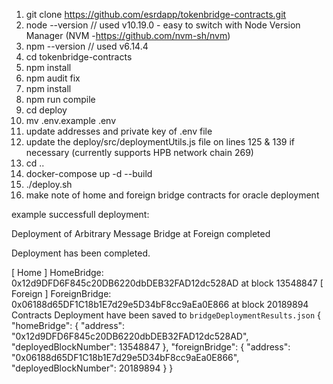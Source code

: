 1. git clone https://github.com/esrdapp/tokenbridge-contracts.git
2. node --version             // used v10.19.0 - easy to switch with Node Version Manager (NVM -https://github.com/nvm-sh/nvm)
3. npm --version              // used v6.14.4
4. cd tokenbridge-contracts
5. npm install
6. npm audit fix  
7. npm install 
8. npm run compile
9. cd deploy
10. mv .env.example .env
12. update addresses and private key of .env file
13. update the deploy/src/deploymentUtils.js file on lines 125 & 139 if necessary (currently supports HPB network chain 269)
14. cd ..
15. docker-compose up -d --build
16. ./deploy.sh
17. make note of home and foreign bridge contracts for oracle deployment

example successfull deployment:

Deployment of Arbitrary Message Bridge at Foreign completed


Deployment has been completed.


[   Home  ] HomeBridge: 0x12d9DFD6F845c20DB6220dbDEB32FAD12dc528AD at block 13548847
[ Foreign ] ForeignBridge: 0x06188d65DF1C18b1E7d29e5D34bF8cc9aEa0E866 at block 20189894
Contracts Deployment have been saved to `bridgeDeploymentResults.json`
{
    "homeBridge": {
        "address": "0x12d9DFD6F845c20DB6220dbDEB32FAD12dc528AD",
        "deployedBlockNumber": 13548847
    },
    "foreignBridge": {
        "address": "0x06188d65DF1C18b1E7d29e5D34bF8cc9aEa0E866",
        "deployedBlockNumber": 20189894
    }
}


